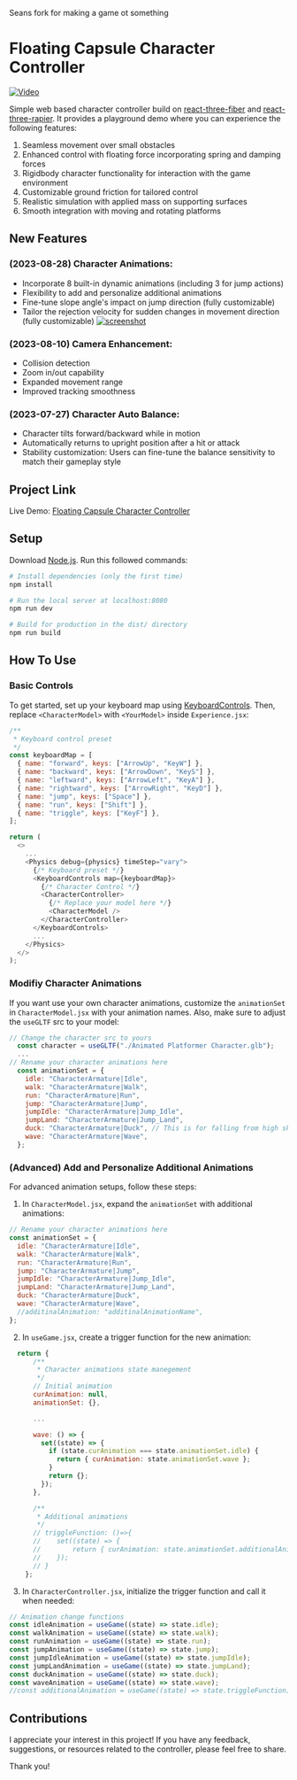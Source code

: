 Seans fork for making a game ot something

# Floating Capsule Character Controller

[![Video](https://img.youtube.com/vi/7h4ydBeryK8/0.jpg)](https://www.youtube.com/watch?v=7h4ydBeryK8)

Simple web based character controller build on [react-three-fiber](https://github.com/pmndrs/react-three-fiber) and [react-three-rapier](https://github.com/pmndrs/react-three-rapier). It provides a playground demo where you can experience the following features:

1. Seamless movement over small obstacles
2. Enhanced control with floating force incorporating spring and damping forces
3. Rigidbody character functionality for interaction with the game environment
4. Customizable ground friction for tailored control
5. Realistic simulation with applied mass on supporting surfaces
6. Smooth integration with moving and rotating platforms

## New Features

### (2023-08-28) Character Animations:

- Incorporate 8 built-in dynamic animations (including 3 for jump actions)
- Flexibility to add and personalize additional animations
- Fine-tune slope angle's impact on jump direction (fully customizable)
- Tailor the rejection velocity for sudden changes in movement direction (fully customizable)
  [![screenshot](example/CharacterAnimation.png)](https://github.com/erdongchen-andrew/CharacterControl/tree/main/example)

### (2023-08-10) Camera Enhancement:

- Collision detection
- Zoom in/out capability
- Expanded movement range
- Improved tracking smoothness

### (2023-07-27) Character Auto Balance:

- Character tilts forward/backward while in motion
- Automatically returns to upright position after a hit or attack
- Stability customization: Users can fine-tune the balance sensitivity to match their gameplay style

## Project Link

Live Demo: [Floating Capsule Character Controller](https://character-control.vercel.app/)

## Setup

Download [Node.js](https://nodejs.org/en/download). Run this followed commands:

```bash
# Install dependencies (only the first time)
npm install

# Run the local server at localhost:8080
npm run dev

# Build for production in the dist/ directory
npm run build
```

## How To Use

### Basic Controls

To get started, set up your keyboard map using [KeyboardControls](https://github.com/pmndrs/drei#keyboardcontrols). Then, replace `<CharacterModel>` with `<YourModel>` inside `Experience.jsx`:

```js
/**
 * Keyboard control preset
 */
const keyboardMap = [
  { name: "forward", keys: ["ArrowUp", "KeyW"] },
  { name: "backward", keys: ["ArrowDown", "KeyS"] },
  { name: "leftward", keys: ["ArrowLeft", "KeyA"] },
  { name: "rightward", keys: ["ArrowRight", "KeyD"] },
  { name: "jump", keys: ["Space"] },
  { name: "run", keys: ["Shift"] },
  { name: "triggle", keys: ["KeyF"] },
];

return (
  <>
    ...
    <Physics debug={physics} timeStep="vary">
      {/* Keyboard preset */}
      <KeyboardControls map={keyboardMap}>
        {/* Character Control */}
        <CharacterController>
          {/* Replace your model here */}
          <CharacterModel />
        </CharacterController>
      </KeyboardControls>
      ...
    </Physics>
  </>
);
```

### Modifiy Character Animations

If you want use your own character animations, customize the `animationSet` in `CharacterModel.jsx` with your animation names. Also, make sure to adjust the `useGLTF` src to your model:

```js
// Change the character src to yours
  const character = useGLTF("./Animated Platformer Character.glb");
  ...
// Rename your character animations here
  const animationSet = {
    idle: "CharacterArmature|Idle",
    walk: "CharacterArmature|Walk",
    run: "CharacterArmature|Run",
    jump: "CharacterArmature|Jump",
    jumpIdle: "CharacterArmature|Jump_Idle",
    jumpLand: "CharacterArmature|Jump_Land",
    duck: "CharacterArmature|Duck", // This is for falling from high sky
    wave: "CharacterArmature|Wave",
  };
```

### (Advanced) Add and Personalize Additional Animations

For advanced animation setups, follow these steps:

1. In `CharacterModel.jsx`, expand the `animationSet` with additional animations:

```js
// Rename your character animations here
const animationSet = {
  idle: "CharacterArmature|Idle",
  walk: "CharacterArmature|Walk",
  run: "CharacterArmature|Run",
  jump: "CharacterArmature|Jump",
  jumpIdle: "CharacterArmature|Jump_Idle",
  jumpLand: "CharacterArmature|Jump_Land",
  duck: "CharacterArmature|Duck",
  wave: "CharacterArmature|Wave",
  //additinalAnimation: "additinalAnimationName",
};
```

2. In `useGame.jsx`, create a trigger function for the new animation:

```js
  return {
      /**
       * Character animations state manegement
       */
      // Initial animation
      curAnimation: null,
      animationSet: {},

      ...

      wave: () => {
        set((state) => {
          if (state.curAnimation === state.animationSet.idle) {
            return { curAnimation: state.animationSet.wave };
          }
          return {};
        });
      },

      /**
       * Additional animations
       */
      // triggleFunction: ()=>{
      //    set((state) => {
      //        return { curAnimation: state.animationSet.additionalAnimation };
      //    });
      // }
    };
```

3. In `CharacterController.jsx`, initialize the trigger function and call it when needed:

```js
// Animation change functions
const idleAnimation = useGame((state) => state.idle);
const walkAnimation = useGame((state) => state.walk);
const runAnimation = useGame((state) => state.run);
const jumpAnimation = useGame((state) => state.jump);
const jumpIdleAnimation = useGame((state) => state.jumpIdle);
const jumpLandAnimation = useGame((state) => state.jumpLand);
const duckAnimation = useGame((state) => state.duck);
const waveAnimation = useGame((state) => state.wave);
//const additionalAnimation = useGame((state) => state.triggleFunction);
```

## Contributions

I appreciate your interest in this project! If you have any feedback, suggestions, or resources related to the controller, please feel free to share.

Thank you!

